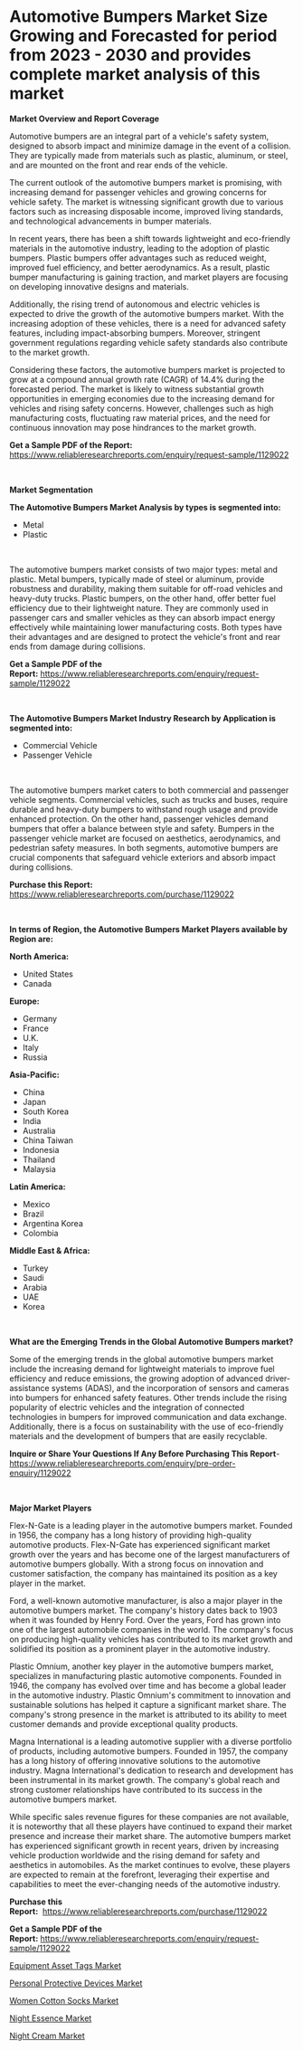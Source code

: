 <p><h1>Automotive Bumpers Market Size Growing and Forecasted for period from 2023 - 2030 and provides complete market analysis of this market</h1></p><p><strong>Market Overview and Report Coverage</strong></p>
<p><p>Automotive bumpers are an integral part of a vehicle's safety system, designed to absorb impact and minimize damage in the event of a collision. They are typically made from materials such as plastic, aluminum, or steel, and are mounted on the front and rear ends of the vehicle.</p><p>The current outlook of the automotive bumpers market is promising, with increasing demand for passenger vehicles and growing concerns for vehicle safety. The market is witnessing significant growth due to various factors such as increasing disposable income, improved living standards, and technological advancements in bumper materials.</p><p>In recent years, there has been a shift towards lightweight and eco-friendly materials in the automotive industry, leading to the adoption of plastic bumpers. Plastic bumpers offer advantages such as reduced weight, improved fuel efficiency, and better aerodynamics. As a result, plastic bumper manufacturing is gaining traction, and market players are focusing on developing innovative designs and materials.</p><p>Additionally, the rising trend of autonomous and electric vehicles is expected to drive the growth of the automotive bumpers market. With the increasing adoption of these vehicles, there is a need for advanced safety features, including impact-absorbing bumpers. Moreover, stringent government regulations regarding vehicle safety standards also contribute to the market growth.</p><p>Considering these factors, the automotive bumpers market is projected to grow at a compound annual growth rate (CAGR) of 14.4% during the forecasted period. The market is likely to witness substantial growth opportunities in emerging economies due to the increasing demand for vehicles and rising safety concerns. However, challenges such as high manufacturing costs, fluctuating raw material prices, and the need for continuous innovation may pose hindrances to the market growth.</p></p>
<p><strong>Get a Sample PDF of the Report:</strong> <a href="https://www.reliableresearchreports.com/enquiry/request-sample/1129022">https://www.reliableresearchreports.com/enquiry/request-sample/1129022</a></p>
<p>&nbsp;</p>
<p><strong>Market Segmentation</strong></p>
<p><strong>The Automotive Bumpers Market Analysis by types is segmented into:</strong></p>
<p><ul><li>Metal</li><li>Plastic</li></ul></p>
<p>&nbsp;</p>
<p><p>The automotive bumpers market consists of two major types: metal and plastic. Metal bumpers, typically made of steel or aluminum, provide robustness and durability, making them suitable for off-road vehicles and heavy-duty trucks. Plastic bumpers, on the other hand, offer better fuel efficiency due to their lightweight nature. They are commonly used in passenger cars and smaller vehicles as they can absorb impact energy effectively while maintaining lower manufacturing costs. Both types have their advantages and are designed to protect the vehicle's front and rear ends from damage during collisions.</p></p>
<p><strong>Get a Sample PDF of the Report:</strong>&nbsp;<a href="https://www.reliableresearchreports.com/enquiry/request-sample/1129022">https://www.reliableresearchreports.com/enquiry/request-sample/1129022</a></p>
<p>&nbsp;</p>
<p><strong>The Automotive Bumpers Market Industry Research by Application is segmented into:</strong></p>
<p><ul><li>Commercial Vehicle</li><li>Passenger Vehicle</li></ul></p>
<p>&nbsp;</p>
<p><p>The automotive bumpers market caters to both commercial and passenger vehicle segments. Commercial vehicles, such as trucks and buses, require durable and heavy-duty bumpers to withstand rough usage and provide enhanced protection. On the other hand, passenger vehicles demand bumpers that offer a balance between style and safety. Bumpers in the passenger vehicle market are focused on aesthetics, aerodynamics, and pedestrian safety measures. In both segments, automotive bumpers are crucial components that safeguard vehicle exteriors and absorb impact during collisions.</p></p>
<p><strong>Purchase this Report:</strong>&nbsp; <a href="https://www.reliableresearchreports.com/purchase/1129022">https://www.reliableresearchreports.com/purchase/1129022</a></p>
<p>&nbsp;</p>
<p><strong>In terms of Region, the Automotive Bumpers Market Players available by Region are:</strong></p>
<p>
    <p> <strong> North America: </strong>
        <ul>
            <li>United States</li>
            <li>Canada</li>
        </ul>
        </p> 
    <p> <strong> Europe: </strong>
        <ul>
            <li>Germany</li>
            <li>France</li>
            <li>U.K.</li>
            <li>Italy</li>
            <li>Russia</li>
        </ul>
        </p> 
    <p> <strong> Asia-Pacific: </strong>
        <ul>
            <li>China</li>
            <li>Japan</li>
            <li>South Korea</li>
            <li>India</li>
            <li>Australia</li>
            <li>China Taiwan</li>
            <li>Indonesia</li>
            <li>Thailand</li>
            <li>Malaysia</li>
        </ul>
        </p> 
    <p> <strong> Latin America: </strong>
        <ul>
            <li>Mexico</li>
            <li>Brazil</li>
            <li>Argentina Korea</li>
            <li>Colombia</li>
        </ul>
        </p> 
    <p> <strong> Middle East & Africa: </strong>
        <ul>
            <li>Turkey</li>
            <li>Saudi</li>
            <li>Arabia</li>
            <li>UAE</li>
            <li>Korea</li>
        </ul>
    </p>
    </p>
<p>&nbsp;</p>
<p><strong>What are the Emerging Trends in the Global Automotive Bumpers market?</strong></p>
<p><p>Some of the emerging trends in the global automotive bumpers market include the increasing demand for lightweight materials to improve fuel efficiency and reduce emissions, the growing adoption of advanced driver-assistance systems (ADAS), and the incorporation of sensors and cameras into bumpers for enhanced safety features. Other trends include the rising popularity of electric vehicles and the integration of connected technologies in bumpers for improved communication and data exchange. Additionally, there is a focus on sustainability with the use of eco-friendly materials and the development of bumpers that are easily recyclable.</p></p>
<p><strong>Inquire or Share Your Questions If Any Before Purchasing This Report</strong>- <a href="https://www.reliableresearchreports.com/enquiry/pre-order-enquiry/1129022">https://www.reliableresearchreports.com/enquiry/pre-order-enquiry/1129022</a></p>
<p>&nbsp;</p>
<p><strong>Major Market Players</strong></p>
<p><p>Flex-N-Gate is a leading player in the automotive bumpers market. Founded in 1956, the company has a long history of providing high-quality automotive products. Flex-N-Gate has experienced significant market growth over the years and has become one of the largest manufacturers of automotive bumpers globally. With a strong focus on innovation and customer satisfaction, the company has maintained its position as a key player in the market. </p><p>Ford, a well-known automotive manufacturer, is also a major player in the automotive bumpers market. The company's history dates back to 1903 when it was founded by Henry Ford. Over the years, Ford has grown into one of the largest automobile companies in the world. The company's focus on producing high-quality vehicles has contributed to its market growth and solidified its position as a prominent player in the automotive industry. </p><p>Plastic Omnium, another key player in the automotive bumpers market, specializes in manufacturing plastic automotive components. Founded in 1946, the company has evolved over time and has become a global leader in the automotive industry. Plastic Omnium's commitment to innovation and sustainable solutions has helped it capture a significant market share. The company's strong presence in the market is attributed to its ability to meet customer demands and provide exceptional quality products. </p><p>Magna International is a leading automotive supplier with a diverse portfolio of products, including automotive bumpers. Founded in 1957, the company has a long history of offering innovative solutions to the automotive industry. Magna International's dedication to research and development has been instrumental in its market growth. The company's global reach and strong customer relationships have contributed to its success in the automotive bumpers market. </p><p>While specific sales revenue figures for these companies are not available, it is noteworthy that all these players have continued to expand their market presence and increase their market share. The automotive bumpers market has experienced significant growth in recent years, driven by increasing vehicle production worldwide and the rising demand for safety and aesthetics in automobiles. As the market continues to evolve, these players are expected to remain at the forefront, leveraging their expertise and capabilities to meet the ever-changing needs of the automotive industry.</p></p>
<p><strong>Purchase this Report:</strong>&nbsp;&nbsp;<a href="https://www.reliableresearchreports.com/purchase/1129022">https://www.reliableresearchreports.com/purchase/1129022</a></p>
<p></p>
<p><strong>Get a Sample PDF of the Report:</strong>&nbsp;<a href="https://www.reliableresearchreports.com/enquiry/request-sample/1129022">https://www.reliableresearchreports.com/enquiry/request-sample/1129022</a></p>
<p><p><a href="https://medium.com/@royallittel2023/equipment-asset-tags-market-outlook-industry-overview-and-forecast-2023-to-2030-00da93e3cd63">Equipment Asset Tags Market</a></p><p><a href="https://medium.com/@joelstrosin1928/personal-protective-devices-market-exploring-market-share-market-trends-and-future-growth-a979788b5729">Personal Protective Devices Market</a></p><p><a href="https://medium.com/@rossiezieme2023/women-cotton-socks-market-share-evolution-and-market-growth-trends-2023-2030-becfdf219c1d">Women Cotton Socks Market</a></p><p><a href="https://medium.com/@giannicrona/night-essence-market-insights-into-market-cagr-market-trends-and-growth-strategies-69231c06c0db">Night Essence Market</a></p><p><a href="https://medium.com/@ursulastark1/night-cream-market-analysis-its-cagr-market-segmentation-and-global-industry-overview-45809f5c3156">Night Cream Market</a></p></p>